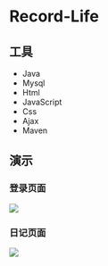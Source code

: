 # Record-Life

## 工具

- Java 
- Mysql
- Html 
- JavaScript 
- Css
- Ajax
- Maven

## 演示

### 登录页面

![](1.jpeg)

### 日记页面

![](2.jpeg)
